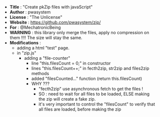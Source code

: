﻿- **Title** : "Create pkZip files with javaScript"
- **Author** : pwasystem 
- **License** : "The Unlicense"
- **Website** : https://github.com/pwasystem/zip/  
- **For** : @MechatronicBeing  
- **WARNING** : this library only merge the files, apply no compression on them !!!! The size will stay the same.
- **Modifications** :  
  - adding a html "test" page.
  - in "zip.js"  
    - adding a "file-counter"  
      - line "this.filesCount = 0;" in constructor  
      - lines "this.filesCount++;" in fecth2zip, str2zip and files2zip methods  
      - added "filesCounted..." function (return this.filesCount)  
      - WHY ???  
        - "fecth2zip" use asynchronous fetch to get the files !  
        - SO : need to wait for all files to be loaded, ELSE making the zip will create a fake zip.  
        - it's very important to control the "filesCount" to verify that all files are loaded, before making the zip
